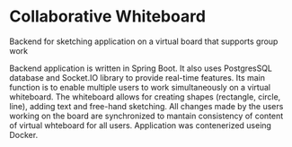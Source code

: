 # Collaborative Whiteboard
Backend for sketching application on a virtual board that supports group work

Backend application is written in Spring Boot. It also uses PostgresSQL database and Socket.IO library to provide real-time features. Its main function is to enable multiple users to work
simultaneously on a virtual whiteboard. The whiteboard allows for creating shapes (rectangle, circle, line), adding text and free-hand sketching. All changes made by the users working on the board are synchronized to mantain consistency of content of virtual whteboard for all users. Application was contenerized useing Docker.
